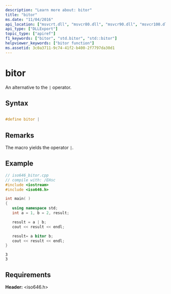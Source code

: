 ```yaml
---
description: "Learn more about: bitor"
title: "bitor"
ms.date: "11/04/2016"
api_location: ["msvcrt.dll", "msvcr80.dll", "msvcr90.dll", "msvcr100.dll", "msvcr100_clr0400.dll", "msvcr110.dll", "msvcr110_clr0400.dll", "msvcr120.dll", "msvcr120_clr0400.dll", "ucrtbase.dll"]
api_type: ["DLLExport"]
topic_type: ["apiref"]
f1_keywords: ["bitor", "std.bitor", "std::bitor"]
helpviewer_keywords: ["bitor function"]
ms.assetid: 3c0a3711-9c74-41f2-b400-2f7797da30d1
---
```

# bitor

An alternative to the `|` operator.

## Syntax

```C

#define bitor |
```

## Remarks

The macro yields the operator `|`.

## Example

```cpp
// iso646_bitor.cpp
// compile with: /EHsc
#include <iostream>
#include <iso646.h>

int main( )
{
   using namespace std;
   int a = 1, b = 2, result;

   result = a | b;
   cout << result << endl;

   result= a bitor b;
   cout << result << endl;
}
```

```Output
3
3
```

## Requirements

**Header:** \<iso646.h>
